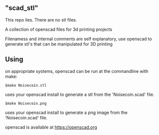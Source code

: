 "scad_stl"
----------

This repo lies. There are no stl files. 

A collection of openscad files for 3d printing projects

Filenamess and internal comments are self explanatory, use openscad to generate stl's that can be manipulated for 3D printing

Using
-----
on appropriate systems, openscad can be run at the commandline with make:

```` 
$make Noisecoin.stl
````
uses your openscad install to generate a stl from the 'Noisecoin.scad' file.
```` 
$make Noisecoin.png
````
uses your openscad install to generate a png image from the 'Noisecoin.scad' file.

openscad is available at https://openscad.org
